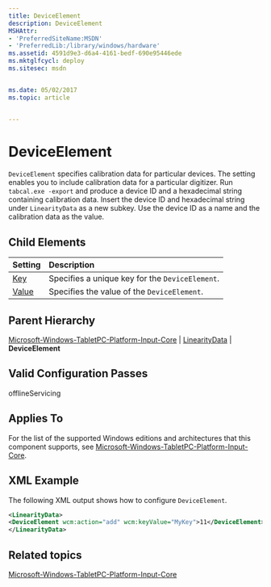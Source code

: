 ```yaml
---
title: DeviceElement
description: DeviceElement
MSHAttr:
- 'PreferredSiteName:MSDN'
- 'PreferredLib:/library/windows/hardware'
ms.assetid: 4591d9e3-d6a4-4161-bedf-690e95446ede
ms.mktglfcycl: deploy
ms.sitesec: msdn


ms.date: 05/02/2017
ms.topic: article


---
```

# DeviceElement

`DeviceElement` specifies calibration data for particular devices. The setting enables you to include calibration data for a particular digitizer. Run `tabcal.exe -export` and produce a device ID and a hexadecimal string containing calibration data. Insert the device ID and hexadecimal string under `LinearityData` as a new subkey. Use the device ID as a name and the calibration data as the value.

## Child Elements

| Setting                 | Description                                                                           |
|:------------------------|:--------------------------------------------------------------------------------------|
| [Key](microsoft-windows-tabletpc-platform-input-core-linearitydata-deviceelement-key.md) | Specifies a unique key for the <code>DeviceElement</code>. |
| [Value](microsoft-windows-tabletpc-platform-input-core-linearitydata-deviceelement-value.md) | Specifies the value of the <code>DeviceElement</code>. |

## Parent Hierarchy

[Microsoft-Windows-TabletPC-Platform-Input-Core](microsoft-windows-tabletpc-platform-input-core.md) | [LinearityData](microsoft-windows-tabletpc-platform-input-core-linearitydata.md) | **DeviceElement**

## Valid Configuration Passes

offlineServicing

## Applies To

For the list of the supported Windows editions and architectures that this component supports, see [Microsoft-Windows-TabletPC-Platform-Input-Core](microsoft-windows-tabletpc-platform-input-core.md).

## XML Example

The following XML output shows how to configure `DeviceElement`.

```XML
<LinearityData>
<DeviceElement wcm:action="add" wcm:keyValue="MyKey">11</DeviceElement>
</LinearityData>
```

## Related topics

[Microsoft-Windows-TabletPC-Platform-Input-Core](microsoft-windows-tabletpc-platform-input-core.md)
